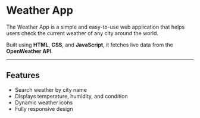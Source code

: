 # Weather App

The Weather App is a simple and easy-to-use web application that helps users check the current weather of any city around the world.  

Built using **HTML**, **CSS**, and **JavaScript**, it fetches live data from the **OpenWeather API**.

---

## Features
- Search weather by city name  
- Displays temperature, humidity, and condition  
- Dynamic weather icons  
- Fully responsive design
